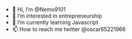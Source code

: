 - 👋 Hi, I’m @Nemo9101
- 👀 I’m interested in entrepreneurship
- 🌱 I’m currently learning Javascript
- 📫 How to reach me twitter @oscar65221966

<!---
Nemo9101/Nemo9101 is a ✨ special ✨ repository because its `README.md` (this file) appears on your GitHub profile.
You can click the Preview link to take a look at your changes.
--->
